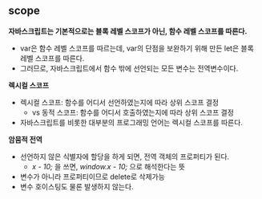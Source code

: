 ## scope
__자바스크립트는 기본적으로는 블록 레벨 스코프가 아닌, 함수 레벨 스코프를 따른다.__
- var은 함수 레벨 스코프를 따르는데, var의 단점을 보완하기 위해 만든 let은 블록 레벨 스코프를 따른다.
- 그러므로, 자바스크립트에서 함수 밖에 선언되는 모든 변수는 전역변수이다.

__렉시컬 스코프__
- 렉시컬 스코프: 함수를 어디서 선언하였는지에 따라 상위 스코프 결정
  - vs 동적 스코프: 함수를 어디서 호출하였는지에 따라 상위 스코프 결정
- 자바스크립트를 비롯한 대부분의 프로그래밍 언어는 렉시컬 스코프를 따른다.

__암뭄적 전역__
- 선언하지 않은 식별자에 할당을 하게 되면, 전역 객체의 프로퍼티가 된다.
  - _x - 10;_ 을 쓰면, _window.x - 10;_ 으로 해석한다는 뜻
- 변수가 아니라 프로퍼티이므로 delete로 삭제가능
- 변수 호이스팅도 물론 발생하지 않는다.